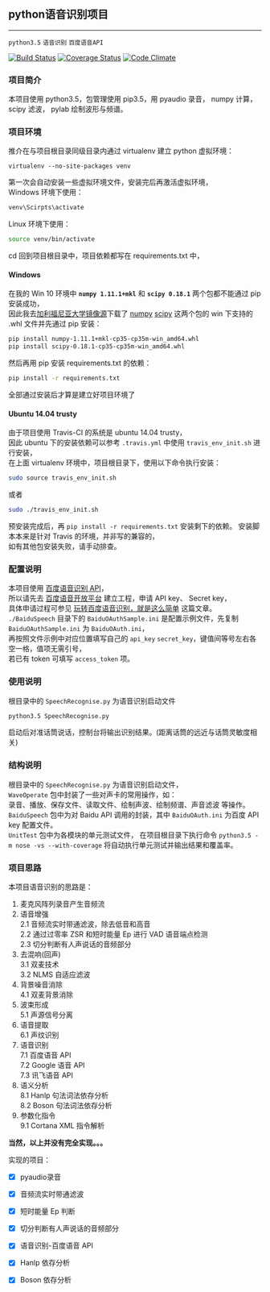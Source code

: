 ## python语音识别项目
----------------------------------------------
`python3.5` `语音识别` `百度语音API`

[![Build Status](https://api.travis-ci.org/zthxxx/python-Speech_Recognition.png?branch=master)](https://travis-ci.org/zthxxx/python-Speech_Recognition)
[![Coverage Status](https://coveralls.io/repos/github/zthxxx/python-Speech_Recognition/badge.svg?branch=master)](https://coveralls.io/github/zthxxx/python-Speech_Recognition?branch=master)
[![Code Climate](https://codeclimate.com/github/zthxxx/python-Speech_Recognition/badges/gpa.svg)](https://codeclimate.com/github/zthxxx/python-Speech_Recognition)

### 项目简介

本项目使用 python3.5，包管理使用 pip3.5，用 pyaudio 录音， numpy 计算， scipy 滤波， pylab 绘制波形与频谱。


### 项目环境

推介在与项目根目录同级目录内通过 virtualenv 建立 python 虚拟环境：
```bash?linenums
virtualenv --no-site-packages venv
```
第一次会自动安装一些虚拟环境文件，安装完后再激活虚拟环境，  
Windows 环境下使用：
```bash
venv\Scirpts\activate
```
Linux 环境下使用：
```bash
source venv/bin/activate
```

cd 回到项目根目录中，项目依赖都写在 requirements.txt 中，  

#### Windows

在我的 Win 10 环境中 **`numpy 1.11.1+mkl`** 和 **`scipy 0.18.1`** 两个包都不能通过 pip 安装成功，  
因此我去[加利福尼亚大学镜像源](http://www.lfd.uci.edu/~gohlke/pythonlibs/)下载了 
[numpy](http://www.lfd.uci.edu/~gohlke/pythonlibs/dp2ng7en/numpy-1.11.2rc1+mkl-cp35-cp35m-win_amd64.whl) 
[scipy](http://www.lfd.uci.edu/~gohlke/pythonlibs/dp2ng7en/scipy-0.18.1-cp35-cp35m-win_amd64.whl) 
这两个包的 win 下支持的 .whl 文件并先通过 pip 安装：
```bash
pip install numpy-1.11.1+mkl-cp35-cp35m-win_amd64.whl
pip install scipy-0.18.1-cp35-cp35m-win_amd64.whl
```
然后再用 pip 安装 requirements.txt 的依赖：
```bash
pip install -r requirements.txt
```
全部通过安装后才算是建立好项目环境了  

#### Ubuntu 14.04 trusty

由于项目使用 Travis-CI 的系统是 ubuntu 14.04 trusty，  
因此 ubuntu 下的安装依赖可以参考 `.travis.yml` 中使用 `travis_env_init.sh` 进行安装，  
在上面 virtualenv 环境中，项目根目录下，使用以下命令执行安装：  
```bash
sudo source travis_env_init.sh
```
或者
```bash
sudo ./travis_env_init.sh
```
预安装完成后，再 `pip install -r requirements.txt` 安装剩下的依赖。 
安装脚本本来是针对 Travis 的环境，并非写的兼容的，  
如有其他包安装失败，请手动排查。  


### 配置说明

本项目使用 [百度语音识别 API](http://yuyin.baidu.com/docs/asr/57)，  
所以请先去 [百度语音开放平台](http://yuyin.baidu.com/) 建立工程，申请 API key、 Secret key，  
具体申请过程可参见 [玩转百度语音识别，就是这么简单](http://www.cnblogs.com/bigdataZJ/p/SpeechRecognition.html) 这篇文章。  
`./BaiduSpeech` 目录下的 `BaiduOAuthSample.ini` 是配置示例文件，先复制 `BaiduOAuthSample.ini` 为 `BaiduOAuth.ini`，  
再按照文件示例中对应位置填写自己的 `api_key` `secret_key`，键值间等号左右各空一格，值项无需引号，  
若已有 token 可填写 `access_token` 项。


### 使用说明

根目录中的 `SpeechRecognise.py` 为语音识别启动文件
```bash
python3.5 SpeechRecognise.py
```
启动后对准话筒说话，控制台将输出识别结果。(距离话筒的远近与话筒灵敏度相关)


### 结构说明

根目录中的 `SpeechRecognise.py` 为语音识别启动文件，  
`WaveOperate` 包中封装了一些对声卡的常用操作，如：  
录音、播放、保存文件、读取文件、绘制声波、绘制频谱、声音滤波 等操作。  
`BaiduSpeech` 包中为对 Baidu API 调用的封装，其中 `BaiduOAuth.ini` 为百度 API key 配置文件。  
`UnitTest` 包中为各模块的单元测试文件，
在项目根目录下执行命令 `python3.5 -m nose -vs --with-coverage` 将自动执行单元测试并输出结果和覆盖率。


### 项目思路

本项目语音识别的思路是：  

1. 麦克风阵列录音产生音频流  
2. 语音增强  
    2.1 音频流实时带通滤波，除去低音和高音  
    2.2 通过过零率 ZSR 和短时能量 Ep 进行 VAD 语音端点检测  
    2.3 切分判断有人声说话的音频部分  
3. 去混响(回声)  
    3.1 双麦技术  
    3.2 NLMS 自适应滤波  
4. 背景噪音消除  
    4.1 双麦背景消除  
5. 波束形成  
    5.1 声源信号分离   
6. 语音提取  
    6.1 声纹识别  
7. 语音识别  
    7.1 百度语音 API  
    7.2 Google 语音 API  
    7.3 讯飞语音 API  
8. 语义分析  
    8.1 Hanlp 句法词法依存分析  
    8.2 Boson 句法词法依存分析  
9. 参数化指令  
    9.1 Cortana XML 指令解析  

**当然，以上并没有完全实现。。。**

实现的项目：  

- [x] pyaudio录音  
- [x] 音频流实时带通滤波  
- [x] 短时能量 Ep 判断  
- [x] 切分判断有人声说话的音频部分  
- [x] 语音识别-百度语音 API  
- [x] Hanlp 依存分析  
- [x] Boson 依存分析  








